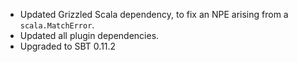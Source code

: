 * Updated Grizzled Scala dependency, to fix an NPE arising from a
  `scala.MatchError`.
* Updated all plugin dependencies.
* Upgraded to SBT 0.11.2
